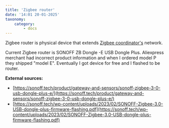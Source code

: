 ```yaml
---
title: 'Zigbee router'
date: '14:01 20-01-2025'
taxonomy:
    category:
        - docs
---
```


Zigbee router is physical device that extends [Zigbee coordinator's](/zigbee-coordinator) network.

Current Zigbee router is SONOFF ZB Dongle -E USB Dongle Plus. Aliexpress merchant had incorrect product information and when I ordered model P they shipped "model E". Eventually I got device for free and I flashed to be router.  

**External sources:**
* [https://sonoff.tech/product/gateway-and-sensors/sonoff-zigbee-3-0-usb-dongle-plus-e/](https://sonoff.tech/product/gateway-and-sensors/sonoff-zigbee-3-0-usb-dongle-plus-e/)
* [https://sonoff.tech/wp-content/uploads/2023/02/SONOFF-Zigbee-3.0-USB-dongle-plus-firmware-flashing.pdf](https://sonoff.tech/wp-content/uploads/2023/02/SONOFF-Zigbee-3.0-USB-dongle-plus-firmware-flashing.pdf)